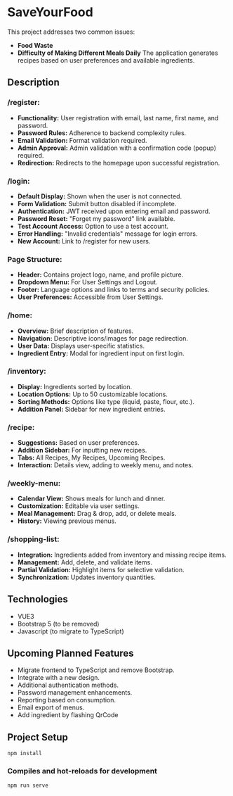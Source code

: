 # SaveYourFood

This project addresses two common issues:

- **Food Waste**
- **Difficulty of Making Different Meals Daily**
  The application generates recipes based on user preferences and available ingredients.

## Description

### /register:

- **Functionality:** User registration with email, last name, first name, and password.
- **Password Rules:** Adherence to backend complexity rules.
- **Email Validation:** Format validation required.
- **Admin Approval:** Admin validation with a confirmation code (popup) required.
- **Redirection:** Redirects to the homepage upon successful registration.

### /login:

- **Default Display:** Shown when the user is not connected.
- **Form Validation:** Submit button disabled if incomplete.
- **Authentication:** JWT received upon entering email and password.
- **Password Reset:** "Forget my password" link available.
- **Test Account Access:** Option to use a test account.
- **Error Handling:** "Invalid credentials" message for login errors.
- **New Account:** Link to /register for new users.

### Page Structure:

- **Header:** Contains project logo, name, and profile picture.
- **Dropdown Menu:** For User Settings and Logout.
- **Footer:** Language options and links to terms and security policies.
- **User Preferences:** Accessible from User Settings.

### /home:

- **Overview:** Brief description of features.
- **Navigation:** Descriptive icons/images for page redirection.
- **User Data:** Displays user-specific statistics.
- **Ingredient Entry:** Modal for ingredient input on first login.

### /inventory:

- **Display:** Ingredients sorted by location.
- **Location Options:** Up to 50 customizable locations.
- **Sorting Methods:** Options like type (liquid, paste, flour, etc.).
- **Addition Panel:** Sidebar for new ingredient entries.

### /recipe:

- **Suggestions:** Based on user preferences.
- **Addition Sidebar:** For inputting new recipes.
- **Tabs:** All Recipes, My Recipes, Upcoming Recipes.
- **Interaction:** Details view, adding to weekly menu, and notes.

### /weekly-menu:

- **Calendar View:** Shows meals for lunch and dinner.
- **Customization:** Editable via user settings.
- **Meal Management:** Drag & drop, add, or delete meals.
- **History:** Viewing previous menus.

### /shopping-list:

- **Integration:** Ingredients added from inventory and missing recipe items.
- **Management:** Add, delete, and validate items.
- **Partial Validation:** Highlight items for selective validation.
- **Synchronization:** Updates inventory quantities.

## Technologies

- VUE3
- Bootstrap 5 (to be removed)
- Javascript (to migrate to TypeScript)

## Upcoming Planned Features

- Migrate frontend to TypeScript and remove Bootstrap.
- Integrate with a new design.
- Additional authentication methods.
- Password management enhancements.
- Reporting based on consumption.
- Email export of menus.
- Add ingredient by flashing QrCode
## Project Setup

```
npm install
```

### Compiles and hot-reloads for development

```
npm run serve
```
